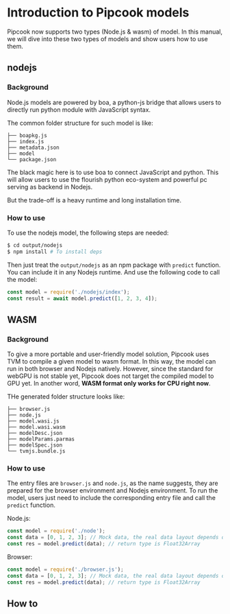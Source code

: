 # Introduction to Pipcook models

Pipcook now supports two types (Node.js & wasm) of model. In this manual, we will dive into these two types of models and show users how to use them.

## nodejs

### Background

Node.js models are powered by boa, a python-js bridge that allows users to directly run python module with JavaScript syntax.

The common folder structure for such model is like:
```
├── boapkg.js
├── index.js
├── metadata.json
├── model
└── package.json
```

The black magic here is to use boa to connect JavaScript and python. This will allow users to use the flourish python eco-system and powerful pc serving as backend in Nodejs.

But the trade-off is a heavy runtime and long installation time.

### How to use

To use the nodejs model, the following steps are needed:

```bash
$ cd output/nodejs
$ npm install # To install deps
```

Then just treat the `output/nodejs` as an npm package with `predict` function. You can include it in any Nodejs runtime. And use the following code to call the model:
```js
const model = require('./nodejs/index');
const result = await model.predict([1, 2, 3, 4]);
```

## WASM

### Background

To give a more portable and user-friendly model solution, Pipcook uses TVM to compile a given model to wasm format. In this way, the model can run in both browser and Nodejs natively. However, since the standard for webGPU is not stable yet, Pipcook does not target the compiled model to GPU yet. In another word, **WASM format only works for CPU right now**.

THe generated folder structure looks like:

```
├── browser.js
├── node.js
├── model.wasi.js
├── model.wasi.wasm
├── modelDesc.json
├── modelParams.parmas
├── modelSpec.json
└── tvmjs.bundle.js
```

### How to use

The entry files are `browser.js` and `node.js`, as the name suggests, they are prepared for the browser environment and Nodejs environment.
To run the model, users just need to include the corresponding entry file and call the `predict` function. 

Node.js:
```js
const model = require('./node');
const data = [0, 1, 2, 3]; // Mock data, the real data layout depends on model's define
const res = model.predict(data); // return type is Float32Array
```

Browser:
```js
const model = require('./browser.js');
const data = [0, 1, 2, 3]; // Mock data, the real data layout depends on model's define
const res = model.predict(data); // return type is Float32Array
```
## How to 